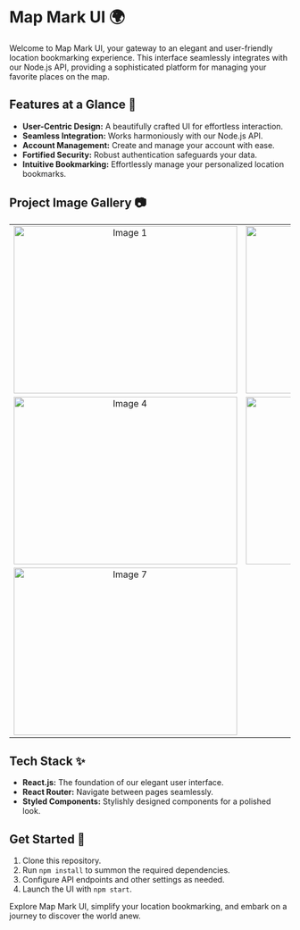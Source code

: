 # Map Mark UI 🌍

Welcome to Map Mark UI, your gateway to an elegant and user-friendly location bookmarking experience. This interface seamlessly integrates with our Node.js API, providing a sophisticated platform for managing your favorite places on the map.

## Features at a Glance 🚀

- **User-Centric Design:** A beautifully crafted UI for effortless interaction.
- **Seamless Integration:** Works harmoniously with our Node.js API.
- **Account Management:** Create and manage your account with ease.
- **Fortified Security:** Robust authentication safeguards your data.
- **Intuitive Bookmarking:** Effortlessly manage your personalized location bookmarks.

## Project Image Gallery 📷

<table>
  <tr>
    <td align="center">
      <img src="https://github.com/b-alramlawi/map-mark-ui/assets/63581864/cdb5023c-c0cc-4f7d-aeb9-c46b237a642e" alt="Image 1" width="400" height="300">
    </td>
    <td align="center">
      <img src="https://github.com/b-alramlawi/map-mark-ui/assets/63581864/fb78519c-7194-422a-aa48-709d48164bf8" alt="Image 2" width="400" height="300">
    </td>
    <td align="center">
      <img src="https://github.com/b-alramlawi/map-mark-ui/assets/63581864/c07bc2d9-f069-4c2a-b01b-b3507ada7ae0" alt="Image 3" width="400" height="300">
    </td>
  </tr>
  <tr>
    <td align="center">
      <img src="https://github.com/b-alramlawi/map-mark-ui/assets/63581864/f24bdb45-2943-4dc0-b27d-75de3f4b0776" alt="Image 4" width="400" height="300">
    </td>
    <td align="center">
      <img src="https://github.com/b-alramlawi/map-mark-ui/assets/63581864/126ccc39-9aec-4a07-aa0d-d8b43e716563" alt="Image 5" width="400" height="300">
    </td>
    <td align="center">
      <img src="https://github.com/b-alramlawi/map-mark-ui/assets/63581864/151a7724-883e-417b-803e-99b51ec95699" alt="Image 6" width="400" height="300">
    </td>
  </tr>
  <tr>
    <td align="center">
      <img src="https://github.com/b-alramlawi/map-mark-ui/assets/63581864/9b47d9b3-6d70-484f-b815-bf6cd582d514" alt="Image 7" width="400" height="300">
    </td>
  </tr>
</table>

## Tech Stack ✨

- **React.js:** The foundation of our elegant user interface.
- **React Router:** Navigate between pages seamlessly.
- **Styled Components:** Stylishly designed components for a polished look.

## Get Started 🌟

1. Clone this repository.
2. Run `npm install` to summon the required dependencies.
3. Configure API endpoints and other settings as needed.
4. Launch the UI with `npm start`.

Explore Map Mark UI, simplify your location bookmarking, and embark on a journey to discover the world anew.
